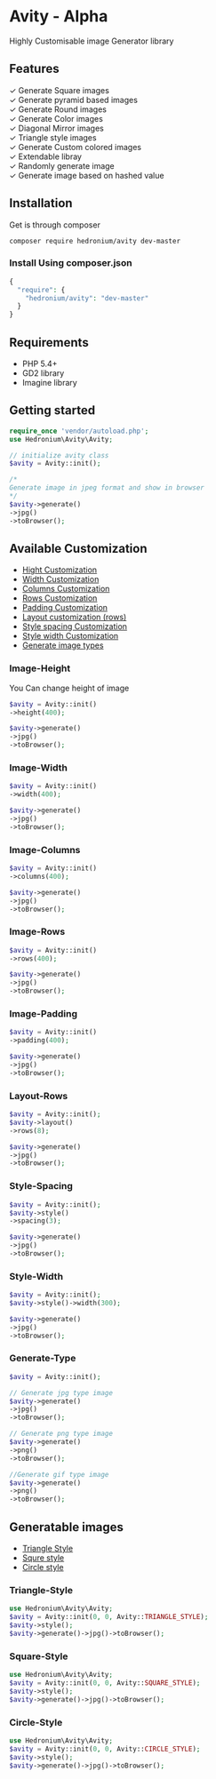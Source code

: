 # Avity - Alpha
Highly Customisable image Generator library
## Features

✓ Generate Square images  
✓ Generate pyramid based images  
✓ Generate Round images  
✓ Generate Color images  
✓ Diagonal Mirror images  
✓ Triangle style images  
✓ Generate Custom colored images  
✓ Extendable libray  
✓ Randomly generate image  
✓ Generate image based on hashed value  

## Installation  
Get is through composer  
```
composer require hedronium/avity dev-master
```
### Install Using composer.json
```PHP
{
  "require": {
    "hedronium/avity": "dev-master"
  }
}
```

## Requirements

* PHP 5.4+
* GD2 library
* Imagine library

## Getting started  
```PHP
require_once 'vendor/autoload.php';
use Hedronium\Avity\Avity;

// initialize avity class
$avity = Avity::init();

/*
Generate image in jpeg format and show in browser
*/
$avity->generate()
->jpg()
->toBrowser();
```
## Available Customization
- [Hight Customization](#Image-Height)
- [Width Customization](#Image-Width)
- [Columns Customization](#Image-Columns)
- [Rows Customization](#Image-Rows)
- [Padding Customization](#Image-Padding)
- [Layout customization (rows)](#Layout-Rows)
- [Style spacing Customization](#Style-Spacing)
- [Style width Customization](#Style-Width)
- [Generate image types ](#Generate-Type)

### Image-Height
You Can  change height of image
```PHP
$avity = Avity::init()
->height(400);

$avity->generate()
->jpg()
->toBrowser();
```
### Image-Width
```PHP
$avity = Avity::init()
->width(400);

$avity->generate()
->jpg()
->toBrowser();

```
### Image-Columns
```PHP
$avity = Avity::init()
->columns(400);

$avity->generate()
->jpg()
->toBrowser();
```
### Image-Rows
```PHP
$avity = Avity::init()
->rows(400);

$avity->generate()
->jpg()
->toBrowser();
```
### Image-Padding
```PHP
$avity = Avity::init()
->padding(400);

$avity->generate()
->jpg()
->toBrowser();
```
### Layout-Rows
```PHP
$avity = Avity::init();
$avity->layout()
->rows(8);

$avity->generate()
->jpg()
->toBrowser();
```
### Style-Spacing
```PHP
$avity = Avity::init();
$avity->style()
->spacing(3);

$avity->generate()
->jpg()
->toBrowser();

```
### Style-Width
```PHP
$avity = Avity::init();
$avity->style()->width(300);

$avity->generate()
->jpg()
->toBrowser();
```
### Generate-Type
```PHP
$avity = Avity::init();

// Generate jpg type image
$avity->generate()
->jpg()
->toBrowser();

// Generate png type image
$avity->generate()
->png()
->toBrowser();

//Generate gif type image
$avity->generate()
->png()
->toBrowser();
```
## Generatable images

- [Triangle Style](#Triangle-Style)
- [Squre style](#Square-Style)
- [Circle style](#Circle-Style)

### Triangle-Style
```PHP
use Hedronium\Avity\Avity;
$avity = Avity::init(0, 0, Avity::TRIANGLE_STYLE);
$avity->style();
$avity->generate()->jpg()->toBrowser();
```
### Square-Style  

```PHP
use Hedronium\Avity\Avity;
$avity = Avity::init(0, 0, Avity::SQUARE_STYLE);
$avity->style();
$avity->generate()->jpg()->toBrowser();
```
### Circle-Style
```PHP
use Hedronium\Avity\Avity;
$avity = Avity::init(0, 0, Avity::CIRCLE_STYLE);
$avity->style();
$avity->generate()->jpg()->toBrowser();
```
